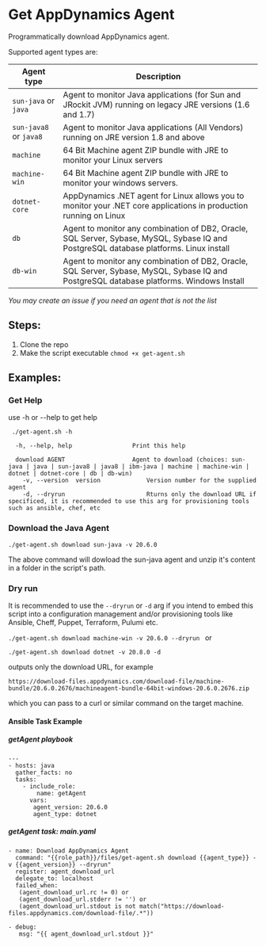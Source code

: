 # Get AppDynamics Agent 

Programmatically download AppDynamics agent. 

Supported agent types are: 

| Agent type | Description |
|--|--|
|`sun-java`    or     `java`      | Agent to monitor Java applications (for Sun and JRockit JVM) running on legacy JRE versions (1.6 and 1.7) |
|`sun-java8`   or     `java8`   | Agent to monitor Java applications (All Vendors) running on JRE version 1.8 and above |
|`machine` | 64 Bit Machine agent ZIP bundle with JRE to monitor your Linux servers |
|`machine-win` | 64 Bit Machine agent ZIP bundle with JRE to monitor your windows servers. |
|`dotnet-core` | AppDynamics .NET agent for Linux allows you to monitor your .NET core applications in production running on Linux |
|`db` | Agent to monitor any combination of DB2, Oracle, SQL Server, Sybase, MySQL, Sybase IQ and PostgreSQL database platforms. Linux install |
|`db-win` | Agent to monitor any combination of DB2, Oracle, SQL Server, Sybase, MySQL, Sybase IQ and PostgreSQL database platforms. Windows Install|

*You may create an issue if you need an agent that is not the list* 

## Steps: 

1. Clone the repo 
2. Make the script executable `chmod +x get-agent.sh`

## Examples:

### Get Help 
 
 use -h or --help to get help 
 
 ` ./get-agent.sh -h`
 
````Usage: get-agent.sh [OPTIONS...]
  -h, --help, help                 Print this help

  download AGENT                   Agent to download (choices: sun-java | java | sun-java8 | java8 | ibm-java | machine | machine-win | dotnet | dotnet-core | db | db-win)
    -v, --version  version             Version number for the supplied agent
    -d, --dryrun                       Rturns only the download URL if specificed, it is recommended to use this arg for provisioning tools such as ansible, chef, etc
`````

### Download the  Java Agent 

`./get-agent.sh download sun-java -v 20.6.0 `

The above command will dowload the sun-java agent and unzip it's content in a folder in the script's path. 


### Dry run 

It is recommended to use the `--dryrun` or `-d` arg if you intend to embed this script into a configuration management and/or provisioning tools like Ansible, Cheff, Puppet, Terraform, Pulumi etc. 

`./get-agent.sh download machine-win -v 20.6.0 --dryrun ` or

`./get-agent.sh download dotnet -v 20.8.0 -d `

outputs only the download URL, for example

`https://download-files.appdynamics.com/download-file/machine-bundle/20.6.0.2676/machineagent-bundle-64bit-windows-20.6.0.2676.zip`

which you can pass to a curl or similar command on the target machine. 

####  Ansible Task Example 

##### getAgent playbook 
````
---
- hosts: java
  gather_facts: no
  tasks:
    - include_role:
        name: getAgent
      vars:
       agent_version: 20.6.0
       agent_type: dotnet
````

##### getAgent task: main.yaml 

````
- name: Download AppDynamics Agent
  command: "{{role_path}}/files/get-agent.sh download {{agent_type}} -v {{agent_version}} --dryrun"
  register: agent_download_url
  delegate_to: localhost
  failed_when:
   (agent_download_url.rc != 0) or 
   (agent_download_url.stderr != '') or 
   (agent_download_url.stdout is not match("https://download-files.appdynamics.com/download-file/.*"))
   
- debug: 
   msg: "{{ agent_download_url.stdout }}"
````





